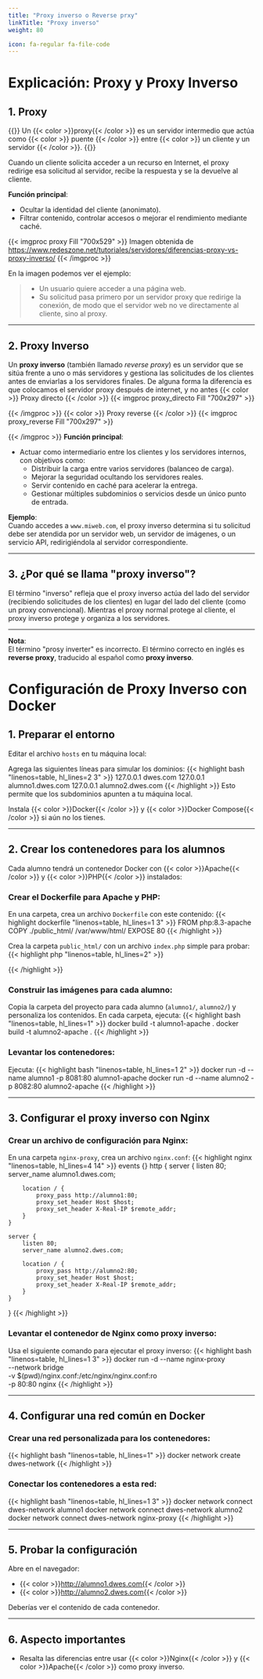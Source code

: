```yaml
---
title: "Proxy inverso o Reverse prxy"
linkTitle: "Proxy inverso"
weight: 80

icon: fa-regular fa-file-code
---
```

# Explicación: Proxy y Proxy Inverso

## 1. Proxy
{{<definicion title="Qué es un proxy" icon="fas fa-network-wired">}}
Un {{< color >}}proxy{{< /color >}} es un servidor intermedio que actúa como {{< color >}} puente {{< /color >}} entre {{< color >}} un cliente y un servidor {{< /color >}}.
{{</definicion>}}

Cuando un cliente solicita acceder a un recurso en Internet, el proxy redirige esa solicitud al servidor, recibe la respuesta y se la devuelve al cliente.

**Función principal**:
- Ocultar la identidad del cliente (anonimato).
- Filtrar contenido, controlar accesos o mejorar el rendimiento mediante caché.

{{< imgproc proxy Fill "700x529" >}}
Imagen obtenida de https://www.redeszone.net/tutoriales/servidores/diferencias-proxy-vs-proxy-inverso/
{{< /imgproc >}}

En la imagen podemos ver el ejemplo:
> * Un usuario quiere acceder a una página web.
> * Su solicitud pasa primero por un servidor proxy que redirige la conexión, de modo que el servidor web no ve directamente al cliente, sino al proxy.

---

## 2. Proxy Inverso
Un **proxy inverso** (también llamado *reverse proxy*) es un servidor que se sitúa frente a uno o más servidores y gestiona las solicitudes de los clientes antes de enviarlas a los servidores finales.
De alguna forma la diferencia es que colocamos el servidor proxy después de internet, y no antes
{{< color >}} Proxy directo {{< /color >}}
{{< imgproc proxy_directo Fill "700x297" >}}

{{< /imgproc >}}
{{< color >}} Proxy reverse {{< /color >}}
{{< imgproc proxy_reverse Fill "700x297" >}}

{{< /imgproc >}}
**Función principal**:
- Actuar como intermediario entre los clientes y los servidores internos, con objetivos como:
    - Distribuir la carga entre varios servidores (balanceo de carga).
    - Mejorar la seguridad ocultando los servidores reales.
    - Servir contenido en caché para acelerar la entrega.
    - Gestionar múltiples subdominios o servicios desde un único punto de entrada.

**Ejemplo**:  
Cuando accedes a `www.miweb.com`, el proxy inverso determina si tu solicitud debe ser atendida por un servidor web, un servidor de imágenes, o un servicio API, redirigiéndola al servidor correspondiente.

---

## 3. ¿Por qué se llama "proxy inverso"?
El término "inverso" refleja que el proxy inverso actúa del lado del servidor (recibiendo solicitudes de los clientes) en lugar del lado del cliente (como un proxy convencional). Mientras el proxy normal protege al cliente, el proxy inverso protege y organiza a los servidores.

---

**Nota**:  
El término "prosy inverter" es incorrecto. El término correcto en inglés es **reverse proxy**, traducido al español como **proxy inverso**.

# Configuración de Proxy Inverso con Docker

## 1. Preparar el entorno
Editar el archivo `hosts` en tu máquina local:

Agrega las siguientes líneas para simular los dominios:
{{< highlight bash "linenos=table, hl_lines=2 3" >}}
127.0.0.1 dwes.com
127.0.0.1 alumno1.dwes.com
127.0.0.1 alumno2.dwes.com
{{< /highlight >}}
Esto permite que los subdominios apunten a tu máquina local.

Instala {{< color >}}Docker{{< /color >}} y {{< color >}}Docker Compose{{< /color >}} si aún no los tienes.

---

## 2. Crear los contenedores para los alumnos
Cada alumno tendrá un contenedor Docker con {{< color >}}Apache{{< /color >}} y {{< color >}}PHP{{< /color >}} instalados:

### Crear el Dockerfile para Apache y PHP:
En una carpeta, crea un archivo `Dockerfile` con este contenido:
{{< highlight dockerfile "linenos=table, hl_lines=1 3" >}}
FROM php:8.3-apache
COPY ./public_html/ /var/www/html/
EXPOSE 80
{{< /highlight >}}

Crea la carpeta `public_html/` con un archivo `index.php` simple para probar:
{{< highlight php "linenos=table, hl_lines=2" >}}
<?php
echo "Bienvenido al servidor de alumno1";
?>
{{< /highlight >}}

### Construir las imágenes para cada alumno:
Copia la carpeta del proyecto para cada alumno (`alumno1/`, `alumno2/`) y personaliza los contenidos.
En cada carpeta, ejecuta:
{{< highlight bash "linenos=table, hl_lines=1" >}}
docker build -t alumno1-apache .
docker build -t alumno2-apache .
{{< /highlight >}}

### Levantar los contenedores:
Ejecuta:
{{< highlight bash "linenos=table, hl_lines=1 2" >}}
docker run -d --name alumno1 -p 8081:80 alumno1-apache
docker run -d --name alumno2 -p 8082:80 alumno2-apache
{{< /highlight >}}

---

## 3. Configurar el proxy inverso con Nginx
### Crear un archivo de configuración para Nginx:
En una carpeta `nginx-proxy`, crea un archivo `nginx.conf`:
{{< highlight nginx "linenos=table, hl_lines=4 14" >}}
events {}
http {
server {
listen 80;
server_name alumno1.dwes.com;

        location / {
            proxy_pass http://alumno1:80;
            proxy_set_header Host $host;
            proxy_set_header X-Real-IP $remote_addr;
        }
    }

    server {
        listen 80;
        server_name alumno2.dwes.com;

        location / {
            proxy_pass http://alumno2:80;
            proxy_set_header Host $host;
            proxy_set_header X-Real-IP $remote_addr;
        }
    }
}
{{< /highlight >}}

### Levantar el contenedor de Nginx como proxy inverso:
Usa el siguiente comando para ejecutar el proxy inverso:
{{< highlight bash "linenos=table, hl_lines=1 3" >}}
docker run -d --name nginx-proxy \
--network bridge \
-v $(pwd)/nginx.conf:/etc/nginx/nginx.conf:ro \
-p 80:80 nginx
{{< /highlight >}}

---

## 4. Configurar una red común en Docker
### Crear una red personalizada para los contenedores:
{{< highlight bash "linenos=table, hl_lines=1" >}}
docker network create dwes-network
{{< /highlight >}}

### Conectar los contenedores a esta red:
{{< highlight bash "linenos=table, hl_lines=1 3" >}}
docker network connect dwes-network alumno1
docker network connect dwes-network alumno2
docker network connect dwes-network nginx-proxy
{{< /highlight >}}

---

## 5. Probar la configuración
Abre en el navegador:
- {{< color >}}http://alumno1.dwes.com{{< /color >}}
- {{< color >}}http://alumno2.dwes.com{{< /color >}}

Deberías ver el contenido de cada contenedor.

---

## 6. Aspecto importantes
- Resalta las diferencias entre usar {{< color >}}Nginx{{< /color >}} y {{< color >}}Apache{{< /color >}} como proxy inverso.
